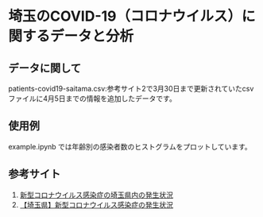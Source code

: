 # 埼玉のCOVID-19（コロナウイルス）に関するデータと分析


## データに関して

patients-covid19-saitama.csv:参考サイト2で3月30日まで更新されていたcsvファイルに4月5日までの情報を追加したデータです。

## 使用例

example.ipynb では年齢別の感染者数のヒストグラムをプロットしています。

## 参考サイト

1. [新型コロナウイルス感染症の埼玉県内の発生状況](https://www.pref.saitama.lg.jp/a0701/covid19/jokyo.html)
1. [【埼玉県】新型コロナウイルス感染症の発生状況](https://opendata.pref.saitama.lg.jp/data/dataset/covid19-jokyo)
